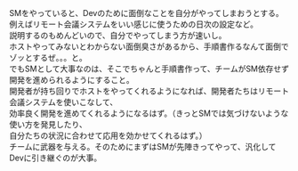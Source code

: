 SMをやっていると、Devのために面倒なことを自分がやってしまおうとする。  
例えばリモート会議システムをいい感じに使うための日次の設定など。  
説明するのもめんどいので、自分でやってしまう方が速いし。  
ホストやってみないとわからない面倒臭さがあるから、手順書作るなんて面倒でゾッとするぜ。。。と。  
でもSMとして大事なのは、そこでちゃんと手順書作って、チームがSM依存せず開発を進められるようにすること。  
開発者が持ち回りでホストをやってくれるようになれば、開発者たちはリモート会議システムを使いこなして、  
効率良く開発を進めてくれるようになるはず。（きっとSMでは気づけないような使い方を発見したり、  
自分たちの状況に合わせて応用を効かせてくれるはず。）  
チームに武器を与える。そのためにまずはSMが先陣きってやって、汎化してDevに引き継ぐのが大事。